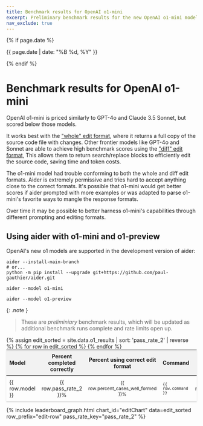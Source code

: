 ```yaml
---
title: Benchmark results for OpenAI o1-mini
excerpt: Preliminary benchmark results for the new OpenAI o1-mini model.
nav_exclude: true
---
```

{% if page.date %}
<p class="post-date">{{ page.date | date: "%B %d, %Y" }}</p>
{% endif %}

# Benchmark results for OpenAI o1-mini

OpenAI o1-mini is priced similarly to GPT-4o and Claude 3.5 Sonnet,
but scored below those models.

It works best with the 
["whole" edit format](/docs/leaderboards/#notes-on-the-edit-format),
where it returns a full copy of the source code file with changes.
Other frontier models like GPT-4o and Sonnet are able to achieve
high benchmark scores using the 
["diff" edit format](/docs/leaderboards/#notes-on-the-edit-format),
This allows them to return search/replace blocks to 
efficiently edit the source code, saving time and token costs.

The o1-mini model had trouble conforming to both the whole and diff edit formats.
Aider is extremely permissive and tries hard to accept anything close
to the correct formats.
It's possible that o1-mini would get better scores if aider prompted with
more examples or was adapted to parse o1-mini's favorite ways to mangle
the response formats.

Over time it may be possible to better harness o1-mini's capabilities through
different prompting and editing formats.

## Using aider with o1-mini and o1-preview

OpenAI's new o1 models are supported in the development version of aider:

```
aider --install-main-branch
# or...
python -m pip install --upgrade git+https://github.com/paul-gauthier/aider.git

aider --model o1-mini

aider --model o1-preview
```

{: .note }
> These are *preliminiary* benchmark results, which will be updated as
> additional benchmark runs complete and rate limits open up.

<table style="width: 100%; max-width: 800px; margin: auto; border-collapse: collapse; box-shadow: 0 2px 4px rgba(0,0,0,0.1); font-size: 14px;">
  <thead style="background-color: #f2f2f2;">
    <tr>
      <th style="padding: 8px; text-align: left;">Model</th>
      <th style="padding: 8px; text-align: center;">Percent completed correctly</th>
      <th style="padding: 8px; text-align: center;">Percent using correct edit format</th>
      <th style="padding: 8px; text-align: left;">Command</th>
      <th style="padding: 8px; text-align: center;">Edit format</th>
    </tr>
  </thead>
  <tbody>
    {% assign edit_sorted = site.data.o1_results | sort: 'pass_rate_2' | reverse %}
    {% for row in edit_sorted %}
      <tr style="border-bottom: 1px solid #ddd;">
        <td style="padding: 8px;">{{ row.model }}</td>
        <td style="padding: 8px; text-align: center;">{{ row.pass_rate_2 }}%</td>
        <td style="padding: 8px; text-align: center;">{{ row.percent_cases_well_formed }}%</td>
        <td style="padding: 8px;"><code>{{ row.command }}</code></td>
        <td style="padding: 8px; text-align: center;">{{ row.edit_format }}</td>
      </tr>
    {% endfor %}
  </tbody>
</table>

<script src="https://cdn.jsdelivr.net/npm/chart.js"></script>

{% include leaderboard_graph.html
  chart_id="editChart" 
  data=edit_sorted 
  row_prefix="edit-row" 
  pass_rate_key="pass_rate_2"
%}

<style>
  tr.selected {
    color: #0056b3;
  }
  table {
    table-layout: fixed;
  }
  td, th {
    word-wrap: break-word;
    overflow-wrap: break-word;
  }
  td:nth-child(3), td:nth-child(4) {
    font-size: 12px;
  }
</style>
